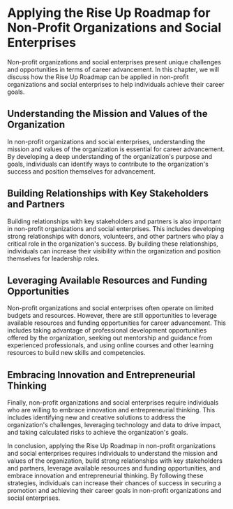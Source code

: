 # Applying the Rise Up Roadmap for Non-Profit Organizations and Social Enterprises

Non-profit organizations and social enterprises present unique challenges and opportunities in terms of career advancement. In this chapter, we will discuss how the Rise Up Roadmap can be applied in non-profit organizations and social enterprises to help individuals achieve their career goals.

Understanding the Mission and Values of the Organization
--------------------------------------------------------

In non-profit organizations and social enterprises, understanding the mission and values of the organization is essential for career advancement. By developing a deep understanding of the organization's purpose and goals, individuals can identify ways to contribute to the organization's success and position themselves for advancement.

Building Relationships with Key Stakeholders and Partners
---------------------------------------------------------

Building relationships with key stakeholders and partners is also important in non-profit organizations and social enterprises. This includes developing strong relationships with donors, volunteers, and other partners who play a critical role in the organization's success. By building these relationships, individuals can increase their visibility within the organization and position themselves for leadership roles.

Leveraging Available Resources and Funding Opportunities
--------------------------------------------------------

Non-profit organizations and social enterprises often operate on limited budgets and resources. However, there are still opportunities to leverage available resources and funding opportunities for career advancement. This includes taking advantage of professional development opportunities offered by the organization, seeking out mentorship and guidance from experienced professionals, and using online courses and other learning resources to build new skills and competencies.

Embracing Innovation and Entrepreneurial Thinking
-------------------------------------------------

Finally, non-profit organizations and social enterprises require individuals who are willing to embrace innovation and entrepreneurial thinking. This includes identifying new and creative solutions to address the organization's challenges, leveraging technology and data to drive impact, and taking calculated risks to achieve the organization's goals.

In conclusion, applying the Rise Up Roadmap in non-profit organizations and social enterprises requires individuals to understand the mission and values of the organization, build strong relationships with key stakeholders and partners, leverage available resources and funding opportunities, and embrace innovation and entrepreneurial thinking. By following these strategies, individuals can increase their chances of success in securing a promotion and achieving their career goals in non-profit organizations and social enterprises.
